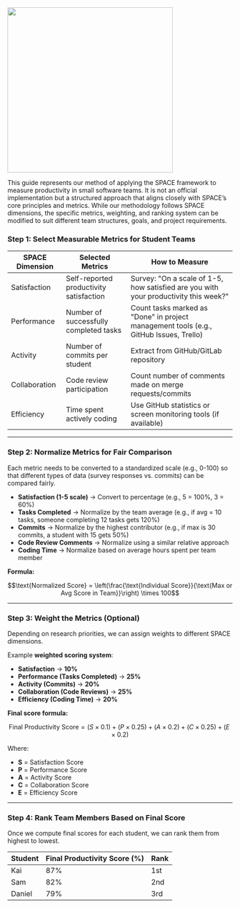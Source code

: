 <div align="left">
    <img src="https://github.com/user-attachments/assets/c62890fa-5d4b-48d8-a7fa-9ca3516cc112" style="height: 370px;">
</div>

This guide represents our method of applying the SPACE framework to measure productivity in small software teams. It is not an official implementation but a structured approach that aligns closely with SPACE’s core principles and metrics. While our methodology follows SPACE dimensions, the specific metrics, weighting, and ranking system can be modified to suit different team structures, goals, and project requirements.

### Step 1: Select Measurable Metrics for Student Teams

| **SPACE Dimension**       | **Selected Metrics** | **How to Measure** |
|--------------------------|---------------------------------|-----------------|
| Satisfaction | Self-reported productivity satisfaction | Survey: "On a scale of 1-5, how satisfied are you with your productivity this week?" |
| Performance | Number of successfully completed tasks | Count tasks marked as "Done" in project management tools (e.g., GitHub Issues, Trello) |
| Activity | Number of commits per student | Extract from GitHub/GitLab repository |
| Collaboration | Code review participation | Count number of comments made on merge requests/commits |
| Efficiency | Time spent actively coding | Use GitHub statistics or screen monitoring tools (if available) |

---

### Step 2: Normalize Metrics for Fair Comparison

Each metric needs to be converted to a standardized scale (e.g., 0-100) so that different types of data (survey responses vs. commits) can be compared fairly.  

- **Satisfaction (1-5 scale)** → Convert to percentage (e.g., 5 = 100%, 3 = 60%)  
- **Tasks Completed** → Normalize by the team average (e.g., if avg = 10 tasks, someone completing 12 tasks gets 120%)  
- **Commits** → Normalize by the highest contributor (e.g., if max is 30 commits, a student with 15 gets 50%)  
- **Code Review Comments** → Normalize using a similar relative approach 
- **Coding Time** → Normalize based on average hours spent per team member

**Formula:**  

$$\text{Normalized Score} = \left(\frac{\text{Individual Score}}{\text{Max or Avg Score in Team}}\right) \times 100$$  

---

### Step 3: Weight the Metrics (Optional)

Depending on research priorities, we can assign weights to different SPACE dimensions.  

Example **weighted scoring system**:
- **Satisfaction** → **10%**
- **Performance (Tasks Completed)** → **25%**
- **Activity (Commits)** → **20%**
- **Collaboration (Code Reviews)** → **25%**
- **Efficiency (Coding Time)** → **20%**

**Final score formula:**  

$$\text{Final Productivity Score} = (S \times 0.1) + (P \times 0.25) + (A \times 0.2) + (C \times 0.25) + (E \times 0.2)$$  

Where:
- **S** = Satisfaction Score
- **P** = Performance Score
- **A** = Activity Score
- **C** = Collaboration Score
- **E** = Efficiency Score

---

### Step 4: Rank Team Members Based on Final Score

Once we compute final scores for each student, we can rank them from highest to lowest.  

| **Student** | **Final Productivity Score (%)** | **Rank** |
|------------|-------------------------|------|
| Kai | 87% | 1st |
| Sam | 82% | 2nd |
| Daniel | 79% | 3rd |
